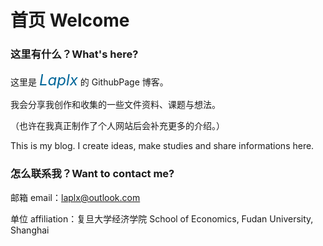 # 首页 Welcome

### 这里有什么？What's here?

这里是 <font size=5 color=#006699><i>Laplx</i></font> 的 GithubPage 博客。

我会分享我创作和收集的一些文件资料、课题与想法。

（也许在我真正制作了个人网站后会补充更多的介绍。）

This is my blog. I create ideas, make studies and share informations here.

### 怎么联系我？Want to contact me?

邮箱 email：laplx@outlook.com

单位 affiliation：复旦大学经济学院 School of Economics, Fudan University, Shanghai